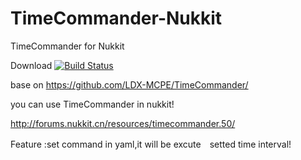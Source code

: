 # TimeCommander-Nukkit
TimeCommander for Nukkit

Download
[![Build Status](http://jenkins.haniokasai.com/buildStatus/icon?job=TimeCommander-Nukkit)](http://jenkins.haniokasai.com/job/TimeCommander-Nukkit/ "Jenkins ")

base on https://github.com/LDX-MCPE/TimeCommander/

you can use TimeCommander in nukkit!

http://forums.nukkit.cn/resources/timecommander.50/

Feature
:set command in yaml,it will be excute　setted time interval!
